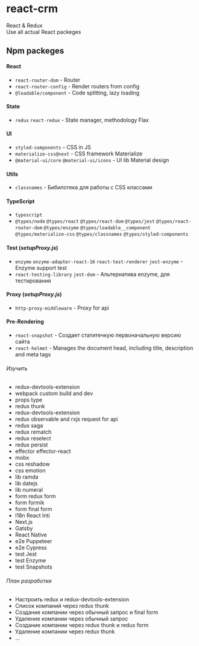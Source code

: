 # react-crm
React &amp; Redux\
Use all actual React packeges

## Npm packeges

#### React
- `react-router-dom` - Router
- `react-router-config` - Render routers from config
- `@loadable/component` - Code splitting, lazy loading

#### State
- `redux` `react-redux` - State manager, methodology Flax

#### UI
- `styled-components` - CSS in JS
- `materialize-css@next` - CSS framework Materialize
- `@material-ui/core` `@material-ui/icons`  - UI lib Material design

#### Utils
- `classnames` - Бибилотека для работы с CSS классами

#### TypeScript
- `typescript`
- `@types/node` `@types/react` `@types/react-dom` `@types/jest` `@types/react-router-dom` `@types/enzyme` `@types/loadable__component` `@types/materialize-css` `@types/classnames` `@types/styled-components`

#### Test (_setupProxy.js_)
- `enzyme` `enzyme-adapter-react-16` `react-test-renderer` `jest-enzyme` - Enzyme support test
- `react-testing-library` `jest-dom` - Альтернатива enzyme, для тестирования

#### Proxy (_setupProxy.js_)
- `http-proxy-middleware` - Proxy for api

#### Pre-Rendering
- `react-snapshot` - Создает статитечкую первоначальную версию сайта
- `react-helmet` - Manages the document head, including title, description and meta tags

###### Изучить
- redux-devtools-extension
- webpack custom build and dev
- props type
- redux thunk
- redux-devtools-extension
- redux observable and rxjs request for api
- redux saga
- redux rematch
- redux reselect
- redux persist
- effector effector-react
- mobx
- css reshadow
- css emotion
- lib ramda
- lib datejs
- lib numeral
- form redux form
- form formik
- form final form
- l18n React Inti
- Next.js
- Gatsby
- React Native
- e2e Puppeteer
- e2e Cypress
- test Jest
- test Enzyme
- test Snapshots

###### План разработки
- Настроить redux и redux-devtools-extension
- Список компаний через redux thunk
- Создание компании через обычный запрос и final form
- Удаление компании через обычный запрос
- Создание компании через redux thunk и redux form
- Удаление компании через redux thunk
- ...
